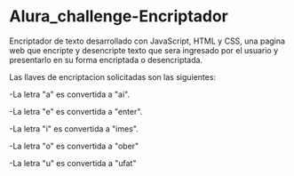 # Alura_challenge-Encriptador
Encriptador de texto desarrollado con JavaScript, HTML y CSS, una pagina web que encripte y desencripte texto que sera ingresado por el usuario y presentarlo en su forma encriptada o desencriptada.


Las llaves de encriptacion solicitadas son las siguientes:

  -La letra "a" es convertida a "ai".
  
  -La letra "e" es convertida a "enter".
  
  -La letra "i" es convertida a "imes".
  
  -La letra "o" es convertida a "ober"
  
  -La letra "u" es convertida a "ufat"
  
